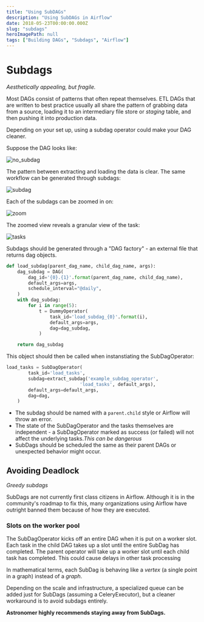 ```yaml
---
title: "Using SubDAGs"
description: "Using SubDAGs in Airflow"
date: 2018-05-23T00:00:00.000Z
slug: "subdags"
heroImagePath: null
tags: ["Building DAGs", "Subdags", "Airflow"]
---
```


# Subdags
_Aesthetically appealing, but fragile._

Most DAGs consist of patterns that often repeat themselves. ETL DAGs that are written to best practice usually all share the pattern of grabbing data from a source, loading it to an intermediary file store or _staging_ table, and then pushing it into production data.

Depending on your set up, using a subdag operator could make your DAG cleaner.

Suppose the DAG looks like:

![no_subdag](https://cdn.astronomer.io/website/img/guides/workflow_no_subdag.png)

The pattern between extracting and loading the data is clear. The same workflow can be generated through subdags:

![subdag](https://cdn.astronomer.io/website/img/guides/subdag_dag.png)

Each of the subdags can be zoomed in on:

![zoom](https://cdn.astronomer.io/website/img/guides/zoomed_in.png)

The zoomed view reveals a granular view of the task:

![tasks](https://cdn.astronomer.io/website/img/guides/subdag_tasks.png)


Subdags should be generated through a "DAG factory" - an external file that returns dag objects.


```python
def load_subdag(parent_dag_name, child_dag_name, args):
    dag_subdag = DAG(
        dag_id='{0}.{1}'.format(parent_dag_name, child_dag_name),
        default_args=args,
        schedule_interval="@daily",
    )
    with dag_subdag:
        for i in range(5):
            t = DummyOperator(
                task_id='load_subdag_{0}'.format(i),
                default_args=args,
                dag=dag_subdag,
            )

    return dag_subdag

```

This object should then be called when instanstiating the SubDagOperator:


```python
load_tasks = SubDagOperator(
        task_id='load_tasks',
        subdag=extract_subdag('example_subdag_operator',
                           'load_tasks', default_args),
        default_args=default_args,
        dag=dag,
    )
```

- The subdag should be named with a `parent.child` style or Airflow will throw an error.
- The state of the SubDagOperator and the tasks themselves are independent - a SubDagOperator marked as success (or failed) will not affect the underlying tasks._This can be dangerous_
- SubDags should be scheduled the same as their parent DAGs or unexpected behavior might occur.

## Avoiding Deadlock
_Greedy subdags_

SubDags are not currently first class citizens in Airflow. Although it is in the community's roadmap to fix this, many organizations using Airflow have outright banned them because of how they are executed.

### Slots on the worker pool
The SubDagOperator kicks off an entire DAG when it is put on a worker slot. Each task in the child DAG takes up a slot until the entire SubDag has completed. The parent operator will take up a worker slot until each child task has completed. This could cause delays in other task processing

In mathematical terms, each SubDag is behaving like a _vertex_ (a single point in a graph) instead of a _graph_.


Depending on the scale and infrastructure, a specialized queue can be added just for SubDags (assuming a CeleryExecutor), but a cleaner workaround is to avoid subdags entirely.

**Astronomer highly recommends staying away from SubDags.**
